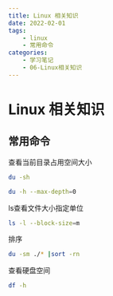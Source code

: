 ```yaml
---
title: Linux 相关知识
date: 2022-02-01
tags: 
	- linux 
	- 常用命令
categories:
	- 学习笔记 
	- 06-Linux相关知识
---
```


# Linux 相关知识

## 常用命令

查看当前目录占用空间大小

```sh
du -sh 

du -h --max-depth=0 
```

ls查看文件大小指定单位

```sh
ls -l --block-size=m
```

排序

```sh
du -sm ./* |sort -rn
```

查看硬盘空间

```sh
df -h
```